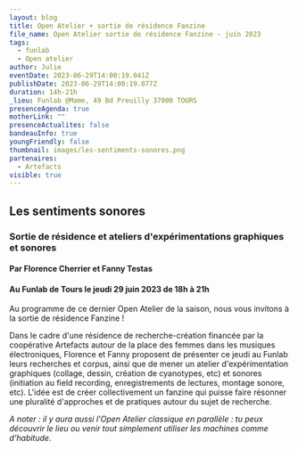 ```yaml
---
layout: blog
title: Open Atelier + sortie de résidence Fanzine
file_name: Open Atelier sortie de résidence Fanzine - juin 2023
tags:
  - funlab
  - Open atelier
author: Julie
eventDate: 2023-06-29T14:00:19.041Z
publishDate: 2023-06-29T14:00:19.077Z
duration: 14h-21h
_lieu: Funlab @Mame, 49 Bd Preuilly 37000 TOURS
presenceAgenda: true
motherLink: ""
presenceActualites: false
bandeauInfo: true
youngFriendly: false
thumbnail: images/les-sentiments-sonores.png
partenaires:
  - Artefacts
visible: true
---
```

## Les sentiments sonores
### Sortie de résidence et ateliers d'expérimentations graphiques et sonores

#### Par Florence Cherrier et Fanny Testas
#### Au Funlab de Tours le jeudi 29 juin 2023 de 18h à 21h 

Au programme de ce dernier Open Atelier de la saison, nous vous invitons à la sortie de résidence Fanzine !

Dans le cadre d'une résidence de recherche-création financée par la coopérative Artefacts autour de la place des femmes dans les musiques électroniques, Florence et Fanny proposent de présenter ce jeudi au Funlab leurs recherches et corpus, ainsi que de mener un atelier d'expérimentation graphiques (collage, dessin, création de cyanotypes, etc) et sonores (initiation au field recording, enregistrements de lectures, montage sonore, etc). L'idée est de créer collectivement un fanzine qui puisse faire résonner une pluralité d'approches et de pratiques autour du sujet de recherche. 

*A noter : il y aura aussi l'Open Atelier classique en parallèle : tu peux découvrir le lieu ou venir tout simplement utiliser les machines comme d'habitude.*